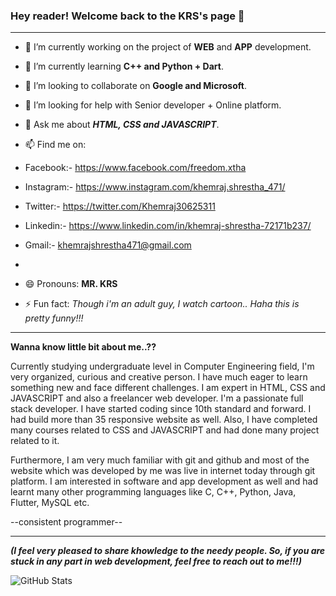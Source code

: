    ### Hey reader! Welcome back to the KRS's page 👋

<hr>


- 🔭 I’m currently working on the project of **WEB** and **APP** development. 
- 🌱 I’m currently learning **C++ and Python + Dart**.
- 👯 I’m looking to collaborate on **Google and Microsoft**.
- 🤔 I’m looking for help with Senior developer + Online platform.
- 💬 Ask me about ***HTML, CSS and JAVASCRIPT***.
- 📫 Find me on: 
- Facebook:- https://www.facebook.com/freedom.xtha
- Instagram:- https://www.instagram.com/khemraj.shrestha_471/
- Twitter:- https://twitter.com/Khemraj30625311
- Linkedin:- https://www.linkedin.com/in/khemraj-shrestha-72171b237/
- Gmail:- khemrajshrestha471@gmail.com
- <a href="https://www.facebook.com/freedom.xtha" class="fa fa-facebook"></a>
              
- 😄 Pronouns: **MR. KRS**
- ⚡ Fun fact: _Though i'm an adult guy, I watch cartoon.. Haha this is pretty funny!!!_

<hr>

**Wanna know little bit about me..??**

Currently studying undergraduate level in Computer Engineering field, I'm very organized, curious and creative person. I have much eager to learn something new and face different challenges. I am expert in HTML, CSS and JAVASCRIPT and also a freelancer web developer. I'm a passionate full stack developer. I have started coding since 10th standard and forward. I had build more than 35 responsive website as well. Also, I have completed many courses related to CSS and JAVASCRIPT and had done many project related to it.

 Furthermore, I am very much familiar with git and github and most of the website which was developed by me was live in internet today through git platform. I am interested in software and app development as well and had learnt many other programming languages like C, C++, Python, Java, Flutter, MySQL etc. 

--consistent programmer--

<hr>

***(I feel very pleased to share khowledge to the needy people. So, if you are stuck in any part in web development, feel free to reach out to me!!!)***

![GitHub Stats](https://github-readme-stats.vercel.app/api?username=itsmekhemraj&theme=radical)
